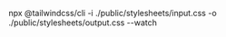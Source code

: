 <!-- NO NEED RUN CSS -->
npx @tailwindcss/cli -i ./public/stylesheets/input.css -o ./public/stylesheets/output.css --watch